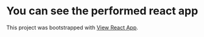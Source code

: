 # You can see the performed react app

This project was bootstrapped with [View React App](https://classy-otter-77f35c.netlify.app).


